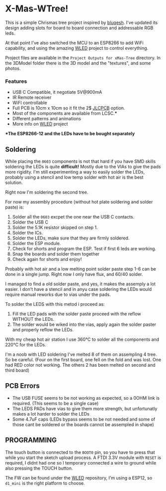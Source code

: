 #  X-Mas-WTree!

This is a simple Chrismas tree project inspired by [bluqesh](https://www.instructables.com/PCB-Christms-Tree/). I've updated its design adding slots for board to board connection and addressable RGB leds.

At that point I've also switched the MCU to an ESP8266 to add WiFi capability, and using the amazing [WLED](https://github.com/Aircoookie/WLED) project to control everything.

Project files are available in the `Project Outputs for xMas-Tree` directory.
In the 3DModel folder there is the 3D model and the "textures", and some photos.

### Features

 - USB C Compatible, it negotiate 5V@900mA
 - IR Remote receiver
 - WiFI controllable
 - Full PCB is 10cm x 10cm so it fit the 2$ [JLCPCB](https://jlcpcb.com/) option.
 - Most of the components are available from LCSC.**\***
 - Different patterns and animations
 - More info on [WLED](https://github.com/Aircoookie/WLED) project

**\*The ESP8266-12 and the LEDs have to be bought separately**

## Soldering

While placing the `0603` components is not that hard if you have SMD skills soldering the LEDs is quite **difficult!** Mostly due to the VIAs to give the pads more rigidity. I'm still experimenting a way to easily solder the LEDs, probably using a stencil and low temp solder with hot air is the best solution.

Right now I'm soldering the second tree.

For now my assembly procedure (without hot plate soldering and solder paste) is:

 1. Solder all the `0603` excpet the one near the USB C contacts.
 2. Solder the USB C
 3. Solder the 5.1K resistor skipped on step 1.
 4. Solder the ICs.
 5. Solder the LEDs, make sure that they are firmly soldered.
 6. Solder the ESP module.
 7. Check for shorts and program the ESP. Test if first 6 leds are working.
 8. Snap the boards and solder them together
 9. Check again for shorts and enjoy!

Probably with hot air and a low melting point solder paste step 1-6 can be done in a single jump. 
Right now I only have flux, and 60/40 solder.

I managed to find a old solder paste, and yes, it makes the assemply a lot easier.
I don't have a stencil and in anyu case soldering the LEDs would require manual reworks due to vias under the pads.

To solder the LEDS with this metod i proceed as:
 1. Fill the LED pads with the solder paste proceed with the reflow WITHOUT the LEDs.
 2. The solder would be wiked into the vias, apply again the solder paster and properly reflow the LEDs.
 
With my cheap hot air station I use 360°C to solder all the components and 220°C for the LEDs.

I'm a noob with LED soldering I've melted 8 of them on assempling 4 tree. So be careful.
(Four on the first board, one fell on the fold and was lost. One had RED color not working. The others 2 has been melted on second and third board)


## PCB Errors
 - The USB FUSE seems to be not working as expected, so a 0OHM link is
   required. (This seems to be a single case)
 - The LEDS PADs have vias to give them more strength, but unfortunatly makes a lot harder to solder the LEDs
 - Some 4.7uF caps (LEDs bypass seems to be not needed and some of those cant be soldered or the boards cannot be assempled in shape)

## PROGRAMMING

The touch button is connected to the `BOOT0` pin, so you have to press that while you start the sketch upload process.
A FTDI 3.3V module with `RESET` is required, I didnt had one so I temporary connected a wire to ground while also pressing the TOUCH button.

The FW can be found under the [WLED](https://github.com/Aircoookie/WLED/releases) repository, I'm using a ESP12, so `d1_mini` is the right platform to choose.
